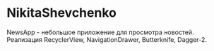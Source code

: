 # NikitaShevchenko
NewsApp - небольшое приложение для просмотра новостей. Реализация RecyclerView, NavigationDrawer, Butterknife, Dagger-2.
